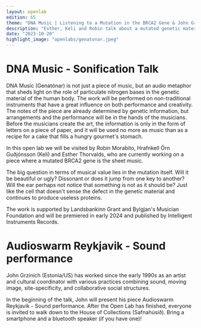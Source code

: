 ```yaml
---
layout: openlab
edition: 65
theme: "DNA Music | Listening to a Mutation in the BRCA2 Gene & John Grinich presents Audioswarm"
description: "Esther, Keli and Robin talk about a mutated genetic material turned music. John talks about his Sequences pieces piece."
date: "2023-10-20"
highlight_image: "openlabs/genatonar.jpeg"
---
```


<script>
    import CaptionedImage from "../../components/Images/CaptionedImage.svelte"
</script>

<CaptionedImage
    src="openlabs/genatonar.jpeg"
    alt="Keli, Robin, Esther, pink filter" 
    caption="Keli, Robin and Esther"/>

# DNA Music - Sonification Talk

DNA Music (Genatónar) is not just a piece of music, but an audio metaphor that sheds light on the role of particulate nitrogen bases in the genetic material of the human body. The work will be performed on non-traditional instruments that have a great influence on both performance and creativity. The notes of the piece are already determined by genetic information, but arrangements and the performance will be in the hands of the musicians. Before the musicians create the art, the information is only in the form of letters on a piece of paper, and it will be used no more as music than as a recipe for a cake that fills a hungry gourmet's stomach.

In this open lab we will be visited by Robin Morabito, Hrafnkell Örn Guðjónsson (Keli) and Esther Thorvalds, who are currently working on a piece where a mutated BRCA2 gene is the sheet music.

The big question in terms of musical value lies in the mutation itself. Will it be beautiful or ugly? Dissonant or does it jump from one key to another? Will the ear perhaps not notice that something is not as it should be? Just like the cell that doesn't sense the defect in the genetic material and continues to produce useless proteins.

The work is supported by Landsbankinn Grant and Bylgjan's Musician Foundation and will be premiered in early 2024 and published by Intelligent Instruments Records.


# Audioswarm Reykjavik - Sound performance

John Grzinich (Estonia/US) has worked since the early 1990s as an artist and cultural coordinator with various practices combining sound, moving image, site-specificity, and collaborative social structures.

In the beginning of the talk, John will present his piece Audioswarm Reykjavik - Sound performance. After the Open Lab has finished, everyone is invited to walk down to the House of Collections (Safnahúsið). Bring a smartphone and a bluetooth speaker (if you have one)!
